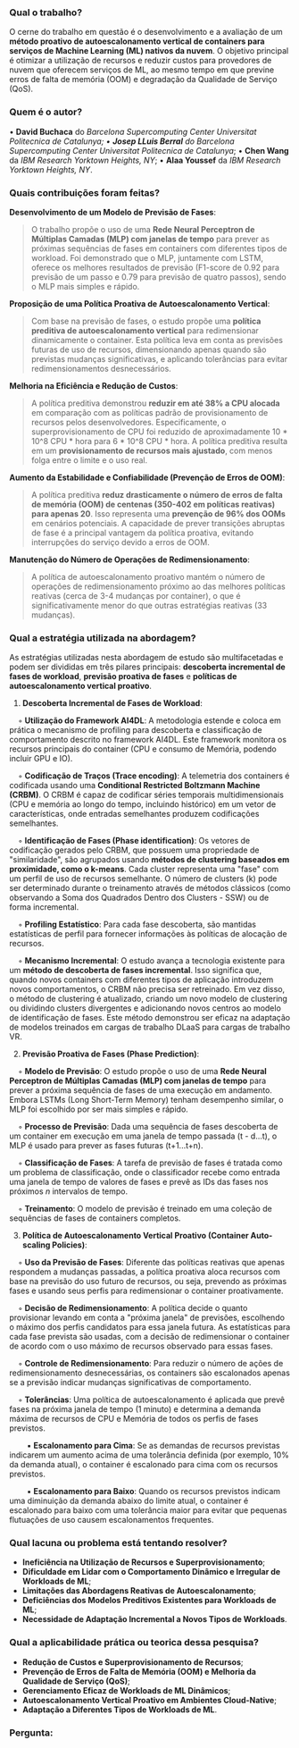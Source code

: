 ### Qual o trabalho?

O cerne do trabalho em questão é o desenvolvimento e a avaliação de um **método proativo de autoescalonamento vertical de containers para serviços de Machine Learning (ML) nativos da nuvem**. O objetivo principal é otimizar a utilização de recursos e reduzir custos para provedores de nuvem que oferecem serviços de ML, ao mesmo tempo em que previne erros de falta de memória (OOM) e degradação da Qualidade de Serviço (QoS).

### Quem é o autor?

• **David Buchaca** do _Barcelona Supercomputing Center Universitat Politecnica de Catalunya;
• **Josep LLuis Berral** do Barcelona Supercomputing Center Universitat Politecnica de Catalunya_;
• **Chen Wang** da _IBM Research Yorktown Heights, NY_;
• **Alaa Youssef** da _IBM Research Yorktown Heights, NY_.

### Quais contribuições foram feitas?

**Desenvolvimento de um Modelo de Previsão de Fases**:

> O trabalho propõe o uso de uma **Rede Neural Perceptron de Múltiplas Camadas (MLP) com janelas de tempo** para prever as próximas sequências de fases em containers com diferentes tipos de workload. Foi demonstrado que o MLP, juntamente com LSTM, oferece os melhores resultados de previsão (F1-score de 0.92 para previsão de um passo e 0.79 para previsão de quatro passos), sendo o MLP mais simples e rápido.

**Proposição de uma Política Proativa de Autoescalonamento Vertical**:

> Com base na previsão de fases, o estudo propõe uma **política preditiva de autoescalonamento vertical** para redimensionar dinamicamente o container. Esta política leva em conta as previsões futuras de uso de recursos, dimensionando apenas quando são previstas mudanças significativas, e aplicando tolerâncias para evitar redimensionamentos desnecessários.

**Melhoria na Eficiência e Redução de Custos**:

> A política preditiva demonstrou **reduzir em até 38% a CPU alocada** em comparação com as políticas padrão de provisionamento de recursos pelos desenvolvedores. Especificamente, o superprovisionamento de CPU foi reduzido de aproximadamente 10 * 10^8 CPU * hora para 6 * 10^8 CPU * hora. A política preditiva resulta em um **provisionamento de recursos mais ajustado**, com menos folga entre o limite e o uso real.

**Aumento da Estabilidade e Confiabilidade (Prevenção de Erros de OOM)**:

> A política preditiva **reduz drasticamente o número de erros de falta de memória (OOM) de centenas (350-402 em políticas reativas) para apenas 20**. Isso representa uma **prevenção de 96% dos OOMs** em cenários potenciais. A capacidade de prever transições abruptas de fase é a principal vantagem da política proativa, evitando interrupções do serviço devido a erros de OOM.

**Manutenção do Número de Operações de Redimensionamento**:

> A política de autoescalonamento proativo mantém o número de operações de redimensionamento próximo ao das melhores políticas reativas (cerca de 3-4 mudanças por container), o que é significativamente menor do que outras estratégias reativas (33 mudanças).
### Qual a estratégia utilizada na abordagem?

As estratégias utilizadas nesta abordagem de estudo são multifacetadas e podem ser divididas em três pilares principais: **descoberta incremental de fases de workload**, **previsão proativa de fases** e **políticas de autoescalonamento vertical proativo**.

1. **Descoberta Incremental de Fases de Workload**:

    ◦ **Utilização do Framework AI4DL**: A metodologia estende e coloca em prática o mecanismo de profiling para descoberta e classificação de comportamento descrito no framework AI4DL. Este framework monitora os recursos principais do container (CPU e consumo de Memória, podendo incluir GPU e IO).

    ◦ **Codificação de Traços (Trace encoding)**: A telemetria dos containers é codificada usando uma **Conditional Restricted Boltzmann Machine (CRBM)**. O CRBM é capaz de codificar séries temporais multidimensionais (CPU e memória ao longo do tempo, incluindo histórico) em um vetor de características, onde entradas semelhantes produzem codificações semelhantes.

    ◦ **Identificação de Fases (Phase identification)**: Os vetores de codificação gerados pelo CRBM, que possuem uma propriedade de "similaridade", são agrupados usando **métodos de clustering baseados em proximidade, como o k-means**. Cada cluster representa uma "fase" com um perfil de uso de recursos semelhante. O número de clusters (k) pode ser determinado durante o treinamento através de métodos clássicos (como observando a Soma dos Quadrados Dentro dos Clusters - SSW) ou de forma incremental.

    ◦ **Profiling Estatístico**: Para cada fase descoberta, são mantidas estatísticas de perfil para fornecer informações às políticas de alocação de recursos.

    ◦ **Mecanismo Incremental**: O estudo avança a tecnologia existente para um **método de descoberta de fases incremental**. Isso significa que, quando novos containers com diferentes tipos de aplicação introduzem novos comportamentos, o CRBM não precisa ser retreinado. Em vez disso, o método de clustering é atualizado, criando um novo modelo de clustering ou dividindo clusters divergentes e adicionando novos centros ao modelo de identificação de fases. Este método demonstrou ser eficaz na adaptação de modelos treinados em cargas de trabalho DLaaS para cargas de trabalho VR.

2. **Previsão Proativa de Fases (Phase Prediction)**:

    ◦ **Modelo de Previsão**: O estudo propõe o uso de uma **Rede Neural Perceptron de Múltiplas Camadas (MLP) com janelas de tempo** para prever a próxima sequência de fases de uma execução em andamento. Embora LSTMs (Long Short-Term Memory) tenham desempenho similar, o MLP foi escolhido por ser mais simples e rápido.

    ◦ **Processo de Previsão**: Dada uma sequência de fases descoberta de um container em execução em uma janela de tempo passada (t - d...t), o MLP é usado para prever as fases futuras (t+1...t+n).

    ◦ **Classificação de Fases**: A tarefa de previsão de fases é tratada como um problema de classificação, onde o classificador recebe como entrada uma janela de tempo de valores de fases e prevê as IDs das fases nos próximos _n_ intervalos de tempo.

    ◦ **Treinamento**: O modelo de previsão é treinado em uma coleção de sequências de fases de containers completos.

3. **Política de Autoescalonamento Vertical Proativo (Container Auto-scaling Policies)**:

    ◦ **Uso da Previsão de Fases**: Diferente das políticas reativas que apenas respondem a mudanças passadas, a política proativa aloca recursos com base na previsão do uso futuro de recursos, ou seja, prevendo as próximas fases e usando seus perfis para redimensionar o container proativamente.

    ◦ **Decisão de Redimensionamento**: A política decide o quanto provisionar levando em conta a "próxima janela" de previsões, escolhendo o máximo dos perfis candidatos para essa janela futura. As estatísticas para cada fase prevista são usadas, com a decisão de redimensionar o container de acordo com o uso máximo de recursos observado para essas fases.

    ◦ **Controle de Redimensionamento**: Para reduzir o número de ações de redimensionamento desnecessárias, os containers são escalonados apenas se a previsão indicar mudanças significativas de comportamento.

    ◦ **Tolerâncias**: Uma política de autoescalonamento é aplicada que prevê fases na próxima janela de tempo (1 minuto) e determina a demanda máxima de recursos de CPU e Memória de todos os perfis de fases previstos.

        ▪ **Escalonamento para Cima**: Se as demandas de recursos previstas indicarem um aumento acima de uma tolerância definida (por exemplo, 10% da demanda atual), o container é escalonado para cima com os recursos previstos.

        ▪ **Escalonamento para Baixo**: Quando os recursos previstos indicam uma diminuição da demanda abaixo do limite atual, o container é escalonado para baixo com uma tolerância maior para evitar que pequenas flutuações de uso causem escalonamentos frequentes.
### Qual lacuna ou problema está tentando resolver?

- **Ineficiência na Utilização de Recursos e Superprovisionamento**;
- **Dificuldade em Lidar com o Comportamento Dinâmico e Irregular de Workloads de ML**;
- **Limitações das Abordagens Reativas de Autoescalonamento**;
- **Deficiências dos Modelos Preditivos Existentes para Workloads de ML**;
- **Necessidade de Adaptação Incremental a Novos Tipos de Workloads**.

### Qual a aplicabilidade prática ou teorica dessa pesquisa?

- **Redução de Custos e Superprovisionamento de Recursos**;
- **Prevenção de Erros de Falta de Memória (OOM) e Melhoria da Qualidade de Serviço (QoS)**;
- **Gerenciamento Eficaz de Workloads de ML Dinâmicos**;
- **Autoescalonamento Vertical Proativo em Ambientes Cloud-Native**;
- **Adaptação a Diferentes Tipos de Workloads de ML**.
### Pergunta:

